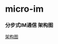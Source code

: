 # micro-im

### 分步式IM通信 架构图

[架构图](https://www.processon.com/view/link/5d318b4ee4b043dcf83eb486 "分步式IM通信 架构图")
